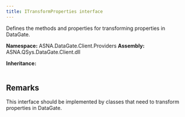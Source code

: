 ```yaml
---
title: ITransformProperties interface
---
```


Defines the methods and properties for transforming properties in DataGate.

**Namespace:** ASNA.DataGate.Client.Providers
**Assembly:** ASNA.QSys.DataGate.Client.dll

**Inheritance:** 
<br>
<br>

## Remarks
This interface should be implemented by classes that need to transform properties in DataGate.

<br>
<br>
